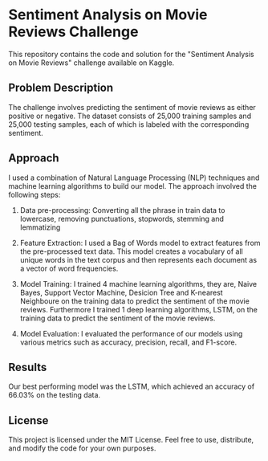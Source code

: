 # Sentiment Analysis on Movie Reviews Challenge

This repository contains the code and solution for the "Sentiment Analysis on Movie Reviews" challenge available on Kaggle.

## Problem Description

The challenge involves predicting the sentiment of movie reviews as either positive or negative. The dataset consists of 25,000 training samples and 25,000 testing samples, each of which is labeled with the corresponding sentiment.

## Approach

I used a combination of Natural Language Processing (NLP) techniques and machine learning algorithms to build our model. The approach involved the following steps:

1. Data pre-processing: Converting all the phrase in train data to lowercase, removing punctuations, stopwords, stemming and lemmatizing

2. Feature Extraction: I used a Bag of Words model to extract features from the pre-processed text data. This model creates a vocabulary of all unique words in the text corpus and then represents each document as a vector of word frequencies.

3. Model Training: I trained 4 machine learning algorithms, they are, Naive Bayes, Support Vector Machine, Desicion Tree and K-nearest Neighboure on the training data to predict the sentiment of the movie reviews. Furthermore I trained 1 deep learning algorithms, LSTM, on the training data to predict the sentiment of the movie reviews.

4. Model Evaluation: I evaluated the performance of our models using various metrics such as accuracy, precision, recall, and F1-score.

## Results

Our best performing model was the LSTM, which achieved an accuracy of 66.03% on the testing data. 


## License

This project is licensed under the MIT License. Feel free to use, distribute, and modify the code for your own purposes.
